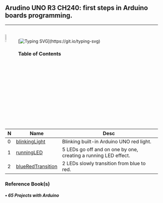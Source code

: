 ## Arudino UNO R3 CH240: first steps in Arduino boards programming.
---
<br>
<img src="https://raw.githubusercontent.com/mayevskaya/mayevskaya/3087a0b60e0ba4b1bf9ad43e46ff3f64c086ddee/.src/rpg_cat.png" align=left width=8%>

[![Typing SVG](https://readme-typing-svg.demolab.com?font=Press+Start+2P&size=10&duration=4750&pause=100&color=A08BD0&multiline=true&repeat=false&width=500&height=40&lines=Hey!+There's+some+first+Arduino+projects+by;@myvsky,+you+may+check+it+out.)](https://git.io/typing-svg)

### **Table of Contents**
|N|Name|Desc|
|-|-|-|
|0|[blinkingLight](https://github.com/myvsky/meet-arduino/blob/master/blinklingLight/)|Blinking built-in Arduino UNO red light.
|1|[runningLED](https://github.com/myvsky/meet-arduino/blob/master/runningLED/)|5 LEDs go off and on one by one, creating a running LED effect.
|2|[blueRedTransition](https://github.com/myvsky/meet-arduino/blob/master/blueRedTransition)|2 LEDs slowly transition from blue to red.
### **Reference Book(s)**
#### • _65 Projects with Arduino_
<br>